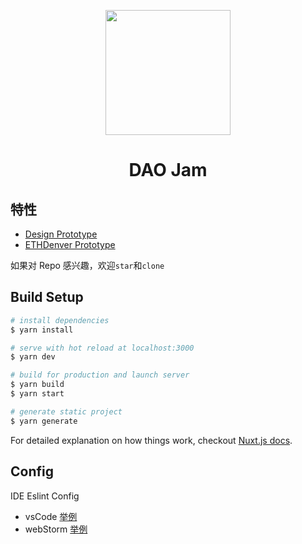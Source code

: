 <p align="center">
  <a href="#">
    <img width="200" src="https://ssimg.frontenduse.top/article/2020/04/07/90dc8d81582e395c7e25108c931d6aa7.png">
  </a>
</p>

<h1 align="center">DAO Jam</h1>
<div align="center">


</div>

## 特性

- [Design Prototype](https://lanhuapp.com/web/#/item/project/board?pid=3a87d3a5-8b98-48f8-9b0b-3502d5fad355)
- [ETHDenver Prototype](https://github.com/noctoid/daothon)

如果对 Repo 感兴趣，欢迎`star`和`clone`

## Build Setup

``` bash
# install dependencies
$ yarn install

# serve with hot reload at localhost:3000
$ yarn dev

# build for production and launch server
$ yarn build
$ yarn start

# generate static project
$ yarn generate
```

For detailed explanation on how things work, checkout [Nuxt.js docs](https://nuxtjs.org).

## Config
IDE Eslint Config
 - vsCode [举例](https://juejin.im/post/59097cd7a22b9d0065fb61d2)
 - webStorm [举例](https://www.jianshu.com/p/926a0e17a42d)
